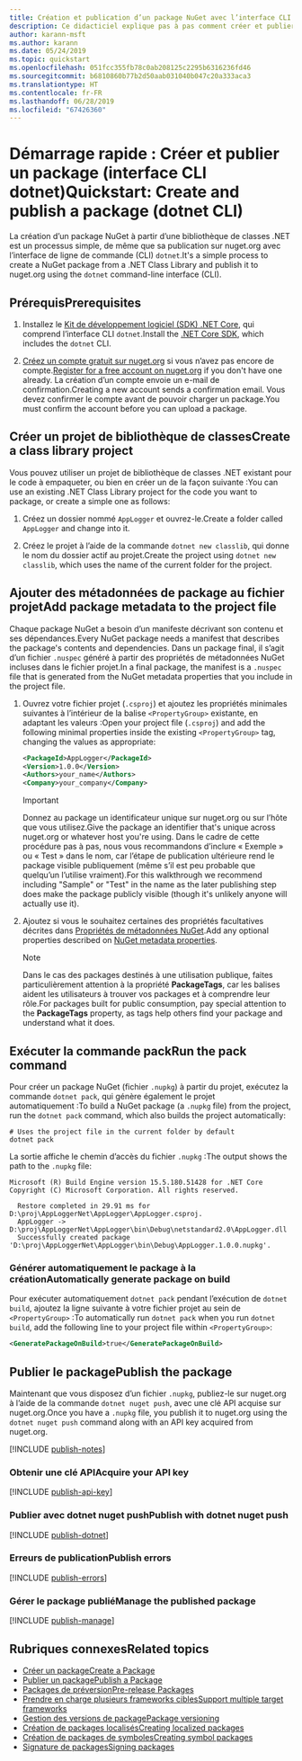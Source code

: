 ```yaml
---
title: Création et publication d’un package NuGet avec l’interface CLI dotnet
description: Ce didacticiel explique pas à pas comment créer et publier un package NuGet avec l’interface de ligne de commande (CLI) .NET Core, dotnet.
author: karann-msft
ms.author: karann
ms.date: 05/24/2019
ms.topic: quickstart
ms.openlocfilehash: 051fcc355fb78c0ab208125c2295b6316236fd46
ms.sourcegitcommit: b6810860b77b2d50aab031040b047c20a333aca3
ms.translationtype: HT
ms.contentlocale: fr-FR
ms.lasthandoff: 06/28/2019
ms.locfileid: "67426360"
---
```

# <a name="quickstart-create-and-publish-a-package-dotnet-cli"></a><span data-ttu-id="cce7d-103">Démarrage rapide : Créer et publier un package (interface CLI dotnet)</span><span class="sxs-lookup"><span data-stu-id="cce7d-103">Quickstart: Create and publish a package (dotnet CLI)</span></span>

<span data-ttu-id="cce7d-104">La création d’un package NuGet à partir d’une bibliothèque de classes .NET est un processus simple, de même que sa publication sur nuget.org avec l’interface de ligne de commande (CLI) `dotnet`.</span><span class="sxs-lookup"><span data-stu-id="cce7d-104">It's a simple process to create a NuGet package from a .NET Class Library and publish it to nuget.org using the `dotnet` command-line interface (CLI).</span></span>

## <a name="prerequisites"></a><span data-ttu-id="cce7d-105">Prérequis</span><span class="sxs-lookup"><span data-stu-id="cce7d-105">Prerequisites</span></span>

1. <span data-ttu-id="cce7d-106">Installez le [Kit de développement logiciel (SDK) .NET Core](https://www.microsoft.com/net/download/), qui comprend l’interface CLI `dotnet`.</span><span class="sxs-lookup"><span data-stu-id="cce7d-106">Install the [.NET Core SDK](https://www.microsoft.com/net/download/), which includes the `dotnet` CLI.</span></span>

1. <span data-ttu-id="cce7d-107">[Créez un compte gratuit sur nuget.org](https://www.nuget.org/users/account/LogOn?returnUrl=%2F) si vous n’avez pas encore de compte.</span><span class="sxs-lookup"><span data-stu-id="cce7d-107">[Register for a free account on nuget.org](https://www.nuget.org/users/account/LogOn?returnUrl=%2F) if you don't have one already.</span></span> <span data-ttu-id="cce7d-108">La création d’un compte envoie un e-mail de confirmation.</span><span class="sxs-lookup"><span data-stu-id="cce7d-108">Creating a new account sends a confirmation email.</span></span> <span data-ttu-id="cce7d-109">Vous devez confirmer le compte avant de pouvoir charger un package.</span><span class="sxs-lookup"><span data-stu-id="cce7d-109">You must confirm the account before you can upload a package.</span></span>

## <a name="create-a-class-library-project"></a><span data-ttu-id="cce7d-110">Créer un projet de bibliothèque de classes</span><span class="sxs-lookup"><span data-stu-id="cce7d-110">Create a class library project</span></span>

<span data-ttu-id="cce7d-111">Vous pouvez utiliser un projet de bibliothèque de classes .NET existant pour le code à empaqueter, ou bien en créer un de la façon suivante :</span><span class="sxs-lookup"><span data-stu-id="cce7d-111">You can use an existing .NET Class Library project for the code you want to package, or create a simple one as follows:</span></span>

1. <span data-ttu-id="cce7d-112">Créez un dossier nommé `AppLogger` et ouvrez-le.</span><span class="sxs-lookup"><span data-stu-id="cce7d-112">Create a folder called `AppLogger` and change into it.</span></span>

1. <span data-ttu-id="cce7d-113">Créez le projet à l’aide de la commande `dotnet new classlib`, qui donne le nom du dossier actif au projet.</span><span class="sxs-lookup"><span data-stu-id="cce7d-113">Create the project using `dotnet new classlib`, which uses the name of the current folder for the project.</span></span>

## <a name="add-package-metadata-to-the-project-file"></a><span data-ttu-id="cce7d-114">Ajouter des métadonnées de package au fichier projet</span><span class="sxs-lookup"><span data-stu-id="cce7d-114">Add package metadata to the project file</span></span>

<span data-ttu-id="cce7d-115">Chaque package NuGet a besoin d’un manifeste décrivant son contenu et ses dépendances.</span><span class="sxs-lookup"><span data-stu-id="cce7d-115">Every NuGet package needs a manifest that describes the package's contents and dependencies.</span></span> <span data-ttu-id="cce7d-116">Dans un package final, il s’agit d’un fichier `.nuspec` généré à partir des propriétés de métadonnées NuGet incluses dans le fichier projet.</span><span class="sxs-lookup"><span data-stu-id="cce7d-116">In a final package, the manifest is a `.nuspec` file that is generated from the NuGet metadata properties that you include in the project file.</span></span>

1. <span data-ttu-id="cce7d-117">Ouvrez votre fichier projet (`.csproj`) et ajoutez les propriétés minimales suivantes à l’intérieur de la balise `<PropertyGroup>` existante, en adaptant les valeurs :</span><span class="sxs-lookup"><span data-stu-id="cce7d-117">Open your project file (`.csproj`) and add the following minimal properties inside the existing `<PropertyGroup>` tag, changing the values as appropriate:</span></span>

    ```xml
    <PackageId>AppLogger</PackageId>
    <Version>1.0.0</Version>
    <Authors>your_name</Authors>
    <Company>your_company</Company>
    ```

    > [!Important]
    > <span data-ttu-id="cce7d-118">Donnez au package un identificateur unique sur nuget.org ou sur l’hôte que vous utilisez.</span><span class="sxs-lookup"><span data-stu-id="cce7d-118">Give the package an identifier that's unique across nuget.org or whatever host you're using.</span></span> <span data-ttu-id="cce7d-119">Dans le cadre de cette procédure pas à pas, nous vous recommandons d’inclure « Exemple » ou « Test » dans le nom, car l’étape de publication ultérieure rend le package visible publiquement (même s’il est peu probable que quelqu’un l’utilise vraiment).</span><span class="sxs-lookup"><span data-stu-id="cce7d-119">For this walkthrough we recommend including "Sample" or "Test" in the name as the later publishing step does make the package publicly visible (though it's unlikely anyone will actually use it).</span></span>

1. <span data-ttu-id="cce7d-120">Ajoutez si vous le souhaitez certaines des propriétés facultatives décrites dans [Propriétés de métadonnées NuGet](/dotnet/core/tools/csproj#nuget-metadata-properties).</span><span class="sxs-lookup"><span data-stu-id="cce7d-120">Add any optional properties described on [NuGet metadata properties](/dotnet/core/tools/csproj#nuget-metadata-properties).</span></span>

    > [!Note]
    > <span data-ttu-id="cce7d-121">Dans le cas des packages destinés à une utilisation publique, faites particulièrement attention à la propriété **PackageTags**, car les balises aident les utilisateurs à trouver vos packages et à comprendre leur rôle.</span><span class="sxs-lookup"><span data-stu-id="cce7d-121">For packages built for public consumption, pay special attention to the **PackageTags** property, as tags help others find your package and understand what it does.</span></span>

## <a name="run-the-pack-command"></a><span data-ttu-id="cce7d-122">Exécuter la commande pack</span><span class="sxs-lookup"><span data-stu-id="cce7d-122">Run the pack command</span></span>

<span data-ttu-id="cce7d-123">Pour créer un package NuGet (fichier `.nupkg`) à partir du projet, exécutez la commande `dotnet pack`, qui génère également le projet automatiquement :</span><span class="sxs-lookup"><span data-stu-id="cce7d-123">To build a NuGet package (a `.nupkg` file) from the project, run the `dotnet pack` command, which also builds the project automatically:</span></span>

```cli
# Uses the project file in the current folder by default
dotnet pack
```

<span data-ttu-id="cce7d-124">La sortie affiche le chemin d’accès du fichier `.nupkg` :</span><span class="sxs-lookup"><span data-stu-id="cce7d-124">The output shows the path to the `.nupkg` file:</span></span>

```output
Microsoft (R) Build Engine version 15.5.180.51428 for .NET Core
Copyright (C) Microsoft Corporation. All rights reserved.

  Restore completed in 29.91 ms for D:\proj\AppLoggerNet\AppLogger\AppLogger.csproj.
  AppLogger -> D:\proj\AppLoggerNet\AppLogger\bin\Debug\netstandard2.0\AppLogger.dll
  Successfully created package 'D:\proj\AppLoggerNet\AppLogger\bin\Debug\AppLogger.1.0.0.nupkg'.
```

### <a name="automatically-generate-package-on-build"></a><span data-ttu-id="cce7d-125">Générer automatiquement le package à la création</span><span class="sxs-lookup"><span data-stu-id="cce7d-125">Automatically generate package on build</span></span>

<span data-ttu-id="cce7d-126">Pour exécuter automatiquement `dotnet pack` pendant l’exécution de `dotnet build`, ajoutez la ligne suivante à votre fichier projet au sein de `<PropertyGroup>` :</span><span class="sxs-lookup"><span data-stu-id="cce7d-126">To automatically run `dotnet pack` when you run `dotnet build`, add the following line to your project file within `<PropertyGroup>`:</span></span>

```xml
<GeneratePackageOnBuild>true</GeneratePackageOnBuild>
```

## <a name="publish-the-package"></a><span data-ttu-id="cce7d-127">Publier le package</span><span class="sxs-lookup"><span data-stu-id="cce7d-127">Publish the package</span></span>

<span data-ttu-id="cce7d-128">Maintenant que vous disposez d’un fichier `.nupkg`, publiez-le sur nuget.org à l’aide de la commande `dotnet nuget push`, avec une clé API acquise sur nuget.org.</span><span class="sxs-lookup"><span data-stu-id="cce7d-128">Once you have a `.nupkg` file, you publish it to nuget.org using the `dotnet nuget push` command along with an API key acquired from nuget.org.</span></span>

[!INCLUDE [publish-notes](includes/publish-notes.md)]

### <a name="acquire-your-api-key"></a><span data-ttu-id="cce7d-129">Obtenir une clé API</span><span class="sxs-lookup"><span data-stu-id="cce7d-129">Acquire your API key</span></span>

[!INCLUDE [publish-api-key](includes/publish-api-key.md)]

### <a name="publish-with-dotnet-nuget-push"></a><span data-ttu-id="cce7d-130">Publier avec dotnet nuget push</span><span class="sxs-lookup"><span data-stu-id="cce7d-130">Publish with dotnet nuget push</span></span>

[!INCLUDE [publish-dotnet](includes/publish-dotnet.md)]

### <a name="publish-errors"></a><span data-ttu-id="cce7d-131">Erreurs de publication</span><span class="sxs-lookup"><span data-stu-id="cce7d-131">Publish errors</span></span>

[!INCLUDE [publish-errors](includes/publish-errors.md)]

### <a name="manage-the-published-package"></a><span data-ttu-id="cce7d-132">Gérer le package publié</span><span class="sxs-lookup"><span data-stu-id="cce7d-132">Manage the published package</span></span>

[!INCLUDE [publish-manage](includes/publish-manage.md)]

## <a name="related-topics"></a><span data-ttu-id="cce7d-133">Rubriques connexes</span><span class="sxs-lookup"><span data-stu-id="cce7d-133">Related topics</span></span>

- [<span data-ttu-id="cce7d-134">Créer un package</span><span class="sxs-lookup"><span data-stu-id="cce7d-134">Create a Package</span></span>](../create-packages/creating-a-package.md)
- [<span data-ttu-id="cce7d-135">Publier un package</span><span class="sxs-lookup"><span data-stu-id="cce7d-135">Publish a Package</span></span>](../nuget-org/publish-a-package.md)
- [<span data-ttu-id="cce7d-136">Packages de préversion</span><span class="sxs-lookup"><span data-stu-id="cce7d-136">Pre-release Packages</span></span>](../create-packages/Prerelease-Packages.md)
- [<span data-ttu-id="cce7d-137">Prendre en charge plusieurs frameworks cibles</span><span class="sxs-lookup"><span data-stu-id="cce7d-137">Support multiple target frameworks</span></span>](../create-packages/supporting-multiple-target-frameworks.md)
- [<span data-ttu-id="cce7d-138">Gestion des versions de package</span><span class="sxs-lookup"><span data-stu-id="cce7d-138">Package versioning</span></span>](../reference/package-versioning.md)
- [<span data-ttu-id="cce7d-139">Création de packages localisés</span><span class="sxs-lookup"><span data-stu-id="cce7d-139">Creating localized packages</span></span>](../create-packages/creating-localized-packages.md)
- [<span data-ttu-id="cce7d-140">Création de packages de symboles</span><span class="sxs-lookup"><span data-stu-id="cce7d-140">Creating symbol packages</span></span>](../create-packages/symbol-packages-snupkg.md)
- [<span data-ttu-id="cce7d-141">Signature de packages</span><span class="sxs-lookup"><span data-stu-id="cce7d-141">Signing packages</span></span>](../create-packages/Sign-a-package.md)
